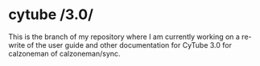 # cytube /3.0/

This is the branch of my repository where I am currently working on a re-write of the user guide and other documentation for CyTube 3.0 for calzoneman of calzoneman/sync.
